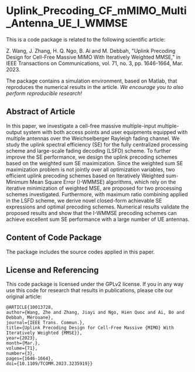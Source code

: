 # Uplink_Precoding_CF_mMIMO_Multi_Antenna_UE_I_WMMSE

This is a code package is related to the following scientific article:

Z. Wang, J. Zhang, H. Q. Ngo, B. Ai and M. Debbah, "Uplink Precoding Design for Cell-Free Massive MIMO With Iteratively Weighted MMSE," in IEEE Transactions on Communications, vol. 71, no. 3, pp. 1646-1664, Mar. 2023.

The package contains a simulation environment, based on Matlab, that reproduces the numerical results in the article. *We encourage you to also perform reproducible research!*

## Abstract of Article
In this paper, we investigate a cell-free massive multiple-input multiple-output system with both access points and user equipments equipped with multiple antennas over the Weichselberger Rayleigh fading channel. We study the uplink spectral efficiency (SE) for the fully centralized processing scheme and large-scale fading decoding (LSFD) scheme. To further improve the SE performance, we design the uplink precoding schemes based on the weighted sum SE maximization. Since the weighted sum SE maximization problem is not jointly over all optimization variables, two efficient uplink precoding schemes based on Iteratively Weighted sum-Minimum Mean Square Error (I-WMMSE) algorithms, which rely on the iterative minimization of weighted MSE, are proposed for two processing schemes investigated. Furthermore, with maximum ratio combining applied in the LSFD scheme, we derive novel closed-form achievable SE expressions and optimal precoding schemes. Numerical results validate the proposed results and show that the I-WMMSE precoding schemes can achieve excellent sum SE performance with a large number of UE antennas.

## Content of Code Package

The package includes the source codes applied in this paper.


## License and Referencing

This code package is licensed under the GPLv2 license. If you in any way use this code for research that results in publications, please cite our original article:

```
@ARTICLE{10013728,
author={Wang, Zhe and Zhang, Jiayi and Ngo, Hien Quoc and Ai, Bo and Debbah, Mérouane},
journal={IEEE Trans. Commun.},
title={Uplink Precoding Design for Cell-Free Massive {MIMO} With Iteratively Weighted {MMSE}},
year={2023},
month={Mar.},
volume={71},
number={3},
pages={1646-1664},
doi={10.1109/TCOMM.2023.3235919}}
```
